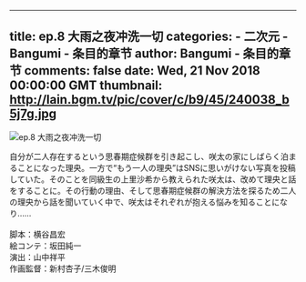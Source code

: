 
---
title: ep.8 大雨之夜冲洗一切
categories: 
    - 二次元
    - Bangumi - 条目的章节
author: Bangumi - 条目的章节
comments: false
date: Wed, 21 Nov 2018 00:00:00 GMT
thumbnail: http://lain.bgm.tv/pic/cover/c/b9/45/240038_b5j7g.jpg
---

<div>   
<img src="http://lain.bgm.tv/pic/cover/c/b9/45/240038_b5j7g.jpg" alt="ep.8 大雨之夜冲洗一切" referrerpolicy="no-referrer"><p>自分が二人存在するという思春期症候群を引き起こし、咲太の家にしばらく泊まることになった理央。一方で“もう一人の理央”はSNSに思いがけない写真を投稿していた。そのことを同級生の上里沙希から教えられた咲太は、改めて理央と話をすることに。その行動の理由、そして思春期症候群の解決方法を探るため二人の理央から話を聞いていく中で、咲太はそれぞれが抱える悩みを知ることになり……
<br>
<br>脚本：横谷昌宏
<br>絵コンテ：坂田純一
<br>演出：山中祥平
<br>作画監督：新村杏子/三木俊明</p>  
</div>
            